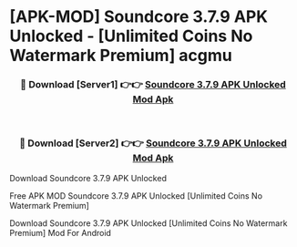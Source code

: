 # [APK-MOD] Soundcore 3.7.9 APK Unlocked - [Unlimited Coins No Watermark Premium] acgmu



<div align="center">
<h3>🔴 Download [Server1] 👉👉 <a href="https://momento.my/?title=Soundcore_3.7.9_APK_Unlocked">Soundcore 3.7.9 APK Unlocked Mod Apk</a></h3><br>

<h3>🔴 Download [Server2] 👉👉 <a href="https://momento.my/?title=Soundcore_3.7.9_APK_Unlocked">Soundcore 3.7.9 APK Unlocked Mod Apk</a></h3>
</div>



Download Soundcore 3.7.9 APK Unlocked 

Free APK MOD Soundcore 3.7.9 APK Unlocked [Unlimited Coins No Watermark Premium]

Download Soundcore 3.7.9 APK Unlocked [Unlimited Coins No Watermark Premium] Mod For Android
